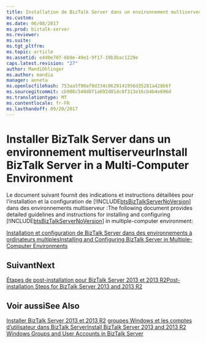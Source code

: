 ```yaml
---
title: Installation de BizTalk Server dans un environnement multiserveur | Documents Microsoft
ms.custom: 
ms.date: 06/08/2017
ms.prod: biztalk-server
ms.reviewer: 
ms.suite: 
ms.tgt_pltfrm: 
ms.topic: article
ms.assetid: e4d0e707-6b9e-49e1-9f17-19b3bac1229e
caps.latest.revision: "27"
author: MandiOhlinger
ms.author: mandia
manager: anneta
ms.openlocfilehash: 753aa5f90af8d334c0629141956d35281a428b6f
ms.sourcegitcommit: cb908c540d8f1a692d01dc8f313e16cb4b4e696d
ms.translationtype: MT
ms.contentlocale: fr-FR
ms.lasthandoff: 09/20/2017
---
```

# <a name="install-biztalk-server-in-a-multi-computer-environment"></a><span data-ttu-id="b526a-102">Installer BizTalk Server dans un environnement multiserveur</span><span class="sxs-lookup"><span data-stu-id="b526a-102">Install BizTalk Server in a Multi-Computer Environment</span></span>
<span data-ttu-id="b526a-103">Le document suivant fournit des indications et instructions détaillées pour l'installation et la configuration de [!INCLUDE[btsBizTalkServerNoVersion](../includes/btsbiztalkservernoversion-md.md)] dans des environnements multiserveur :</span><span class="sxs-lookup"><span data-stu-id="b526a-103">The following document provides detailed guidelines and instructions for installing and configuring [!INCLUDE[btsBizTalkServerNoVersion](../includes/btsbiztalkservernoversion-md.md)] in multiple-computer environment:</span></span>  
  
 [<span data-ttu-id="b526a-104">Installation et configuration de BizTalk Server dans des environnements à ordinateurs multiples</span><span class="sxs-lookup"><span data-stu-id="b526a-104">Installing and Configuring BizTalk Server in Multiple-Computer Environments</span></span>](http://go.microsoft.com/fwlink/?LinkId=393979)  
  
## <a name="next"></a><span data-ttu-id="b526a-105">Suivant</span><span class="sxs-lookup"><span data-stu-id="b526a-105">Next</span></span>  
 [<span data-ttu-id="b526a-106">Étapes de post-installation pour BizTalk Server 2013 et 2013 R2</span><span class="sxs-lookup"><span data-stu-id="b526a-106">Post-installation Steps for BizTalk Server 2013 and 2013 R2</span></span>](../install-and-config-guides/post-installation-steps-for-biztalk-server-2013-and-2013-r2.md)  
  
## <a name="see-also"></a><span data-ttu-id="b526a-107">Voir aussi</span><span class="sxs-lookup"><span data-stu-id="b526a-107">See Also</span></span>  
 <span data-ttu-id="b526a-108">[Installer BizTalk Server 2013 et 2013 R2](../install-and-config-guides/install-biztalk-server-2013-and-2013-r2.md) [groupes Windows et les comptes d’utilisateur dans BizTalk Server](../core/windows-groups-and-user-accounts-in-biztalk-server.md)</span><span class="sxs-lookup"><span data-stu-id="b526a-108">[Install BizTalk Server 2013 and 2013 R2](../install-and-config-guides/install-biztalk-server-2013-and-2013-r2.md) [Windows Groups and User Accounts in BizTalk Server](../core/windows-groups-and-user-accounts-in-biztalk-server.md)</span></span>